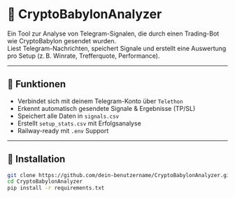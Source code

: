 # 🧠 CryptoBabylonAnalyzer

Ein Tool zur Analyse von Telegram-Signalen, die durch einen Trading-Bot wie CryptoBabylon gesendet wurden.  
Liest Telegram-Nachrichten, speichert Signale und erstellt eine Auswertung pro Setup (z. B. Winrate, Trefferquote, Performance).

---

## 🚀 Funktionen

- Verbindet sich mit deinem Telegram-Konto über `Telethon`
- Erkennt automatisch gesendete Signale & Ergebnisse (TP/SL)
- Speichert alle Daten in `signals.csv`
- Erstellt `setup_stats.csv` mit Erfolgsanalyse
- Railway-ready mit `.env` Support

---

## 🔧 Installation

```bash
git clone https://github.com/dein-benutzername/CryptoBabylonAnalyzer.git
cd CryptoBabylonAnalyzer
pip install -r requirements.txt
